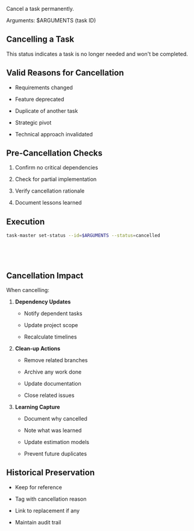 Cancel a task permanently.

Arguments: $ARGUMENTS (task ID)

## Cancelling a Task

This status indicates a task is no longer needed and won't be completed.

## Valid Reasons for Cancellation



- Requirements changed


- Feature deprecated


- Duplicate of another task


- Strategic pivot


- Technical approach invalidated

## Pre-Cancellation Checks



1. Confirm no critical dependencies


2. Check for partial implementation


3. Verify cancellation rationale


4. Document lessons learned

## Execution




```bash
task-master set-status --id=$ARGUMENTS --status=cancelled






```

## Cancellation Impact

When cancelling:


1. **Dependency Updates**


   - Notify dependent tasks


   - Update project scope


   - Recalculate timelines



2. **Clean-up Actions**


   - Remove related branches


   - Archive any work done


   - Update documentation


   - Close related issues



3. **Learning Capture**


   - Document why cancelled


   - Note what was learned


   - Update estimation models


   - Prevent future duplicates

## Historical Preservation



- Keep for reference


- Tag with cancellation reason


- Link to replacement if any


- Maintain audit trail